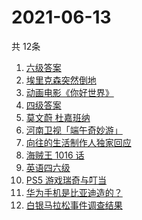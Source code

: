 # 2021-06-13
  共 12条

  <!-- BEGIN -->
  <!-- 最后更新时间:Sun Jun 13 2021 04:12:31 GMT+0000 (Coordinated Universal Time) -->
  1. [六级答案](https://www.zhihu.com/search?q=六级答案)
1. [埃里克森突然倒地](https://www.zhihu.com/search?q=埃里克森)
1. [动画电影《你好世界》](https://www.zhihu.com/search?q=你好世界)
1. [四级答案](https://www.zhihu.com/search?q=四级答案)
1. [莫文蔚 杜嘉班纳](https://www.zhihu.com/search?q=莫文蔚)
1. [河南卫视「端午奇妙游」](https://www.zhihu.com/search?q=端午奇妙游)
1. [向往的生活制作人独家回应](https://www.zhihu.com/search?q=向往的生活)
1. [海贼王 1016 话](https://www.zhihu.com/search?q=海贼王)
1. [英语四六级](https://www.zhihu.com/search?q=四六级)
1. [PS5 游戏瑞奇与叮当](https://www.zhihu.com/search?q=瑞奇与叮当)
1. [华为手机是比亚迪造的？](https://www.zhihu.com/search?q=华为手机)
1. [白银马拉松事件调查结果](https://www.zhihu.com/search?q=甘肃白银马拉松)
  <!-- END -->
  